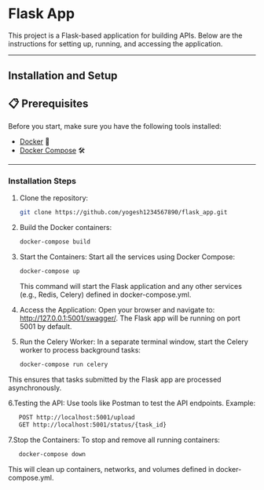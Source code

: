 # Flask App

This project is a Flask-based application for building APIs. Below are the instructions for setting up, running, and accessing the application.

---

## Installation and Setup

## 📋 Prerequisites

Before you start, make sure you have the following tools installed:

- [Docker](https://www.docker.com/get-started) 🐳
- [Docker Compose](https://docs.docker.com/compose/install/) 🛠️

---

### Installation Steps

1. Clone the repository:
   ```bash
   git clone https://github.com/yogesh1234567890/flask_app.git
   ```

2. Build the Docker containers:

    ```bash
    docker-compose build
   ```


3. Start the Containers: Start all the services using Docker Compose:
    ```bash
    docker-compose up
   ```


   This command will start the Flask application and any other services (e.g., Redis, Celery) defined in docker-compose.yml.

4. Access the Application:
   Open your browser and navigate to: http://127.0.0.1:5001/swagger/.
   The Flask app will be running on port 5001 by default.
   
5. Run the Celery Worker: 
   In a separate terminal window, start the Celery worker to process background tasks:

   ```bash
   docker-compose run celery
   ```

This ensures that tasks submitted by the Flask app are processed asynchronously.

6.Testing the API: Use tools like Postman to test the API endpoints. Example:
   ```bash
      POST http://localhost:5001/upload
      GET http://localhost:5001/status/{task_id}
   ```



7.Stop the Containers: To stop and remove all running containers:
   ```bash
      docker-compose down
   ```

This will clean up containers, networks, and volumes defined in docker-compose.yml.

